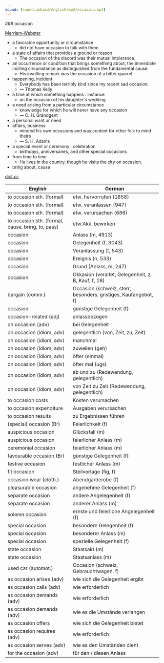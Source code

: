 ```yaml
---
sound: [sound:ankimd/english/mp3/occasion.mp3]
---
```


\### occasion

[Merriam-Webster](https://www.merriam-webster.com/dictionary/occasion)

- a favorable opportunity or circumstance
    - did not have occasion to talk with them
- a state of affairs that provides a ground or reason
    - The occasion of the discord was their mutual intolerance.
- an occurrence or condition that brings something about, the immediate inciting circumstance as distinguished from the fundamental cause
    - His insulting remark was the occasion of a bitter quarrel.
- happening, incident
    - Everybody has been terribly kind since my recent sad occasion.
    - — Thomas Kelly
- a time at which something happens : instance
    - on the occasion of his daughter's wedding
- a need arising from a particular circumstance
    - knowledge for which he will never have any occasion
    - — C. H. Grandgent
- a personal want or need
- affairs, business
    - minded his own occasions and was content for other folk to mind theirs
    - — S. H. Adams
- a special event or ceremony : celebration
    - birthdays, anniversaries, and other special occasions
- from time to time
    - He lives in the country, though he visits the city on occasion.
- bring about, cause

[dict.cc](https://www.dict.cc/occasion)

| English        | German       |
| -------------- | ------------ |
| to occasion sth. (formal) | etw. hervorrufen (1858) |
| to occasion sth. (formal) | etw. veranlassen (947) |
| to occasion sth. (formal) | etw. verursachen (686) |
| to occasion sth. (formal, cause, bring, to, pass) | etw.Akk. bewirken |
| occasion | Anlass (m, 4913) |
| occasion | Gelegenheit (f, 3043) |
| occasion | Veranlassung (f, 543) |
| occasion | Ereignis (n, 533) |
| occasion | Grund (Anlass, m, 247) |
| occasion | Okkasion (veraltet, Gelegenheit, z, B, Kauf, f, 18) |
| bargain (comm.) | Occasion (schweiz, sterr, besonders, gnstiges, Kaufangebot, f) |
| occasion | günstige Gelegenheit (f) |
| occasion-related (adj) | anlassbezogen |
| on occasion (adv) | bei Gelegenheit |
| on occasion (idiom, adv) | gelegentlich (von, Zeit, zu, Zeit) |
| on occasion (idiom, adv) | manchmal |
| on occasion (idiom, adv) | zuweilen (geh) |
| on occasion (idiom, adv) | öfter (einmal) |
| on occasion (idiom, adv) | öfter mal (ugs) |
| on occasion (idiom, adv) | ab und zu (Redewendung, gelegentlich) |
| on occasion (idiom, adv) | von Zeit zu Zeit (Redewendung, gelegentlich) |
| to occasion costs | Kosten verursachen |
| to occasion expenditure | Ausgaben verursachen |
| to occasion results | zu Ergebnissen führen |
| (special) occasion (Br) | Feierlichkeit (f) |
| auspicious occasion | Glücksfall (m) |
| auspicious occasion | feierlicher Anlass (m) |
| ceremonial occasion | feierlicher Anlass (m) |
| favourable occasion (Br) | günstige Gelegenheit (f) |
| festive occasion | festlicher Anlass (m) |
| fit occasion | Steilvorlage (fig, f) |
| occasion wear (cloth.) | Abendgarderobe (f) |
| pleasurable occasion | angenehme Gelegenheit (f) |
| separate occasion | andere Angelegenheit (f) |
| separate occasion | anderer Anlass (m) |
| solemn occasion | ernste und feierliche Angelegenheit (f) |
| special occasion | besondere Gelegenheit (f) |
| special occasion | besonderer Anlass (m) |
| special occasion | spezielle Gelegenheit (f) |
| state occasion | Staatsakt (m) |
| state occasion | Staatsanlass (m) |
| used car (automot.) | Occasion (schweiz, Gebrauchtwagen, f) |
| as occasion arises (adv) | wie sich die Gelegenheit ergibt |
| as occasion calls (adv) | wie erforderlich |
| as occasion demands (adv) | wie erforderlich |
| as occasion demands (adv) | wie es die Umstände verlangen |
| as occasion offers | wie sich die Gelegenheit bietet |
| as occasion requires (adv) | wie erforderlich |
| as occasion serves (adv) | wie es den Umständen dient |
| for the occasion (adv) | für den / diesen Anlass |
